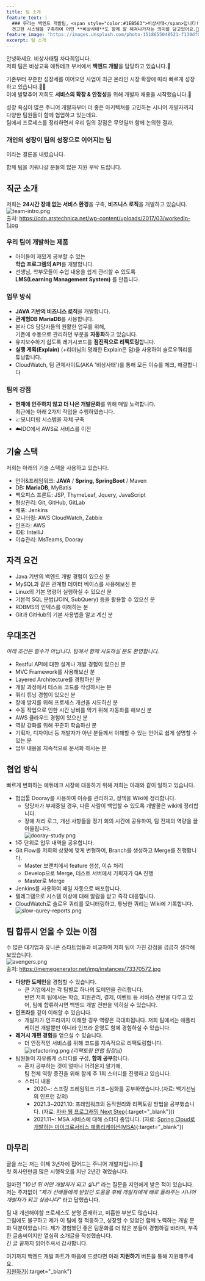 ```yaml
---
title: 팀 소개
feature_text: |
  ### 우리는 백엔드 개발팀, <span style="color:#1EB563">비상사태</span>입니다!
  견고한 시스템을 구축하여 어떤 **비상사태**도 함께 잘 해쳐나가자는 의미를 담고있어요.💪
feature_image: "https://images.unsplash.com/photo-1518655048521-f130df041f66?ixlib=rb-1.2.1&ixid=MnwxMjA3fDB8MHxwaG90by1wYWdlfHx8fGVufDB8fHx8&auto=format&fit=crop&w=1170&q=80"
excerpt: 팀 소개
---
```


안녕하세요. 비상사태팀 차다희입니다.  
저희 팀은 비상교육 애듀테크 부서에서 **백엔드 개발**을 담당하고 있습니다.💪

기존부터 꾸준한 성장세를 이어오던 사업이 최근 온라인 시장 확장에 따라 빠르게 성장하고 있습니다.👏👏  
이에 발맞추어 저희도 **서비스의 확장 & 안정성**을 위해 개발자 채용을 시작했습니다.🙌

성장 욕심이 많은 주니어 개발자부터 더 좋은 아키텍쳐를 고민하는 시니어 개발자까지 다양한 팀원들이 함께 협업하고 있는데요.   
팀에서 프로세스를 정리하면서 우리 팀의 강점은 무엇일까 함께 논의한 결과,
### 개인의 성장이 팀의 성장으로 이어지는 팀
이라는 결론을 내렸습니다.

함께 팀을 키워나갈 분들의 많은 지원 부탁 드립니다.

## 직군 소개
저희는 **24시간 장애 없는 서비스 환경**을 구축, **비즈니스 로직**을 개발하고 있습니다.  
![team-intro.png](/assets/images/team-intro.png)  
출처: https://cdn.arstechnica.net/wp-content/uploads/2017/03/workedin-1.jpg

### 우리 팀이 개발하는 제품
- 아이들이 재밌게 공부할 수 있는  
  **학습 프로그램의 API**를 개발합니다.
- 선생님, 학부모들이 수업 내용을 쉽게 관리할 수 있도록  
  **LMS(Learning Management System)** 를 만듭니다.

### 업무 방식
- **JAVA 기반의 비즈니스 로직**을 개발합니다.
- **관계형DB MariaDB**를 사용합니다.
- 본사 CS 담당자들의 원활한 업무를 위해,  
  기존에 수동으로 관리하던 부분을 **자동화**하고 있습니다.
- 유지보수하기 쉽도록 레거시코드를 **점진적으로 리팩토링**합니다.
- **실행 계획(Explain)** (+리더님의 명쾌한 Explain은 덤)을 사용하여 슬로우쿼리를 튜닝합니다.
- CloudWatch, 팀 관제사이트(AKA '비상사태')를 통해 모든 이슈를 체크, 해결합니다

### 팀의 강점
- **현재에 안주하지 않고 더 나은 개발문화**를 위해 매일 노력합니다.  
  최근에는 아래 2가지 작업을 수행하였습니다.
- 📈모니터링 시스템을 자체 구축
- ☁️IDC에서 AWS로 서비스를 이전

## 기술 스택
저희는 아래의 기술 스택을 사용하고 있습니다.
- 언어&프레임워크: **JAVA** / **Spring, SpringBoot** / Maven
- DB: **MariaDB**, MyBatis
- 백오피스 프론트: JSP, ThymeLeaf, Jquery, JavaScript
- 형상관리: Git, GitHub, GitLab
- 배포: Jenkins
- 모니터링: AWS CloudWatch, Zabbix
- 인프라: AWS
- IDE: IntelliJ
- 이슈관리: MsTeams, Dooray

## 자격 요건
- Java 기반의 백엔드 개발 경험이 있으신 분
- MySQL과 같은 관계형 데이터 베이스를 사용해보신 분
- Linux의 기본 명령어 실행하실 수 있으신 분
- 기본적 SQL 문법(JOIN, SubQuery) 등을 활용할 수 있으신 분
- RDBMS의 인덱스를 이해하는 분
- Git과 GitHub의 기본 사용법을 알고 계신 분

## 우대조건
*아래 조건은 필수가 아닙니다. 팀에서 함께 시도하실 분도 환영합니다.*
- Restful API에 대한 설계나 개발 경험이 있으신 분
- MVC Framework를 사용해보신 분
- Layered Architecture를 경험하신 분
- 개발 과정에서 테스트 코드를 작성하시는 분
- 쿼리 튜닝 경험이 있으신 분
- 장애 방지를 위해 프로세스 개선을 시도하신 분
- 수동 작업으로 인한 시간 낭비를 막기 위해 자동화를 해보신 분
- AWS 클라우드 경험이 있으신 분
- 역량 강화를 위해 꾸준히 학습하신 분
- 기획자, 디자이너 등 개발자가 아닌 분들께서 이해할 수 있는 언어로 쉽게 설명할 수 있는 분
- 업무 내용을 지속적으로 문서화 하시는 분

## 협업 방식
빠르게 변화하는 에듀테크 시장에 대응하기 위해 저희는 아래와 같이 일하고 있습니다.

- 협업툴 Dooray를 사용하여 이슈를 관리하고, 정책을 Wiki에 정리합니다.
  - 담당자가 부재중일 경우, 다른 사람이 백업할 수 있도록 개발물은 wiki에 정리합니다.
  - 장애 처리 로그, 개선 사항들을 정기 회의 시간에 공유하여, 팀 전체의 역량을 끌어올립니다.  
    ![dooray-study.png](/assets/images/dooray-study.png)
- 1주 단위로 업무 내역을 공유합니다.
- Git Flow를 저희의 상황에 맞게 변형하여, Branch를 생성하고 Merge를 진행합니다.
  - Master 브랜치에서 feature 생성, 이슈 처리
  - Develop으로 Merge, 테스트 서버에서 기획자가 QA 진행
  - Master로 Merge
- Jenkins를 사용하여 매일 자동으로 배포합니다.
- 텔레그램으로 시스템 이상에 대해 알람을 받고 즉각 대응합니다.
- CloudWatch로 슬로우 쿼리를 모니터링하고, 튜닝한 쿼리는 Wiki에 기록합니다.  
  ![slow-qurey-reports.png](/assets/images/slow-qurey-reports.png)

## 팀 합류시 얻을 수 있는 이점
수 많은 대기업과 유니콘 스타트업들과 비교하여 저희 팀이 가진 강점을 곰곰히 생각해보았습니다.  
![avengers.png](/assets/images/avengers.png)  
출처: https://memegenerator.net/img/instances/73370572.jpg
- **다양한 도메인**을 경험할 수 있습니다.
  - 큰 기업에서는 각 팀별로 하나의 도메인을 관리합니다.  
    반면 저희 팀에서는 학습, 회원관리, 결제, 이벤트 등 서비스 전반을 다루고 있어, 팀에 합류하시면 백엔드 개발 전반을 익히실 수 있습니다.
- **인프라**를 깊이 이해할 수 있습니다.
  - 개발자가 인프라까지 이해할 경우 역량은 극대화됩니다. 저희 팀에서는 애플리케이션 개발뿐만 아니라 인프라 운영도 함께 경험하실 수 있습니다.
- **레거시 개편 경험**을 얻으실 수 있습니다.
  - 더 안정적인 서비스를 위해 코드를 지속적으로 리팩토링합니다.  
    ![refactoring.png](/assets/images/refactoring.png)
    *(리팩토링 만랩 팀장님)*
- 팀원들이 자유롭게 스터디를 구성, **함께 공부**합니다.
  - 혼자 공부하는 것이 얼마나 어려운지 알기에,  
    팀 전체 역량 증진을 위해 함께 주 1회 스터디를 진행하고 있습니다.
  - 스터디 내용
    - 2020~: 스프링 프레임워크 기초~심화를 공부하였습니다.(자료: 백기선님의 인프런 강의)
    - 2021.3~2021.10: 프레임워크의 동작원리와 리팩토링 방법을 공부했습니다. (자료: [자바 웹 프로그래밍 Next Step](https://www.kyobobook.co.kr/product/detailViewKor.laf?mallGb=KOR&ejkGb=KOR&barcode=9788997924240){:target="_blank"}))
    - 2021.11~: MSA 서비스에 대해 스터디 중입니다. (자료: [Spring Cloud로 개발하는 마이크로서비스 애플리케이션(MSA)](https://www.inflearn.com/course/%EC%8A%A4%ED%94%84%EB%A7%81-%ED%81%B4%EB%9D%BC%EC%9A%B0%EB%93%9C-%EB%A7%88%EC%9D%B4%ED%81%AC%EB%A1%9C%EC%84%9C%EB%B9%84%EC%8A%A4){:target="_blank"})

## 마무리
글을 쓰는 저는 이제 3년차에 접어드는 주니어 개발자입니다.👶  
첫 회사인만큼 많은 시행착오를 지난 2년간 겪었습니다.

얼마전 *"10년 뒤 어떤 개발자가 되고 싶냐"* 라는 질문을 지인에게 받은 적이 있습니다. 저는 주저없이 *"제가 선배들에게 받았던 도움을 후배 개발자에게 배로 돌려주는 시니어 개발자가 되고 싶습니다"* 라고 답했습니다.

팀 내 개선해야할 프로세스도 분명 존재하고, 미흡한 부분도 많습니다.  
그럼에도 불구하고 제가 이 팀에 잘 적응하고, 성장할 수 있었던 함께 노력하는 개발 문화 덕분이었습니다.
제가 경험했던 좋은 팀문화를 더 많은 분들이 경험하길 바라며, 부족한 글솜씨이지만 열심히 소개글을 작성했습니다.  
긴 글 끝까지 읽어주셔서 감사합니다.

여기까지 백엔드 개발 파트가 마음에 드셨다면 아래 **지원하기** 버튼을 통해 지원해주세요.  
[지원하기](https://visang.recruiter.co.kr/app/jobnotice/view?systemKindCode=MRS2&jobnoticeSn=76346){:target="_blank"}